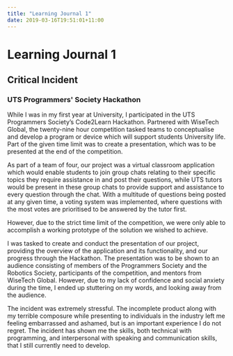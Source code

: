 ```yaml
---
title: "Learning Journal 1"
date: 2019-03-16T19:51:01+11:00
---
```


# Learning Journal 1
## Critical Incident
### UTS Programmers' Society Hackathon

While I was in my first year at University, I participated in the UTS Programmers Society’s Code2Learn Hackathon. 
Partnered with WiseTech Global, the twenty-nine hour competition tasked teams to conceptualise and develop a program or device which will support students University life. 
Part of the given time limit was to create a presentation, which was to be presented at the end of the competition.

As part of a team of four, our project was a virtual classroom application which would enable students to join group chats relating to their specific topics they require assistance in and post their questions, 
while UTS tutors would be present in these group chats to provide support and assistance to every question through the chat. With a multitude of questions being posted at any given time, 
a voting system was implemented, where questions with the most votes are prioritised to be answered by the tutor first.

However, due to the strict time limit of the competition, we were only able to accomplish a working prototype of the solution we wished to achieve.

I was tasked to create and conduct the presentation of our project, providing the overview of the application and its functionality, and our progress through the Hackathon. 
The presentation was to be shown to an audience consisting of members of the Programmers Society and the Robotics Society, participants of the competition, and mentors from WiseTech Global. 
However, due to my lack of confidence and social anxiety during the time, I ended up stuttering on my words, and looking away from the audience.

The incident was extremely stressful. The incomplete product along with my terrible composure while presenting to individuals in the industry left me feeling embarrassed and ashamed, 
but is an important experience I do not regret. 
The incident has shown me the skills, both technical with programming, and interpersonal with speaking and communication skills, that I still currently need to develop.

